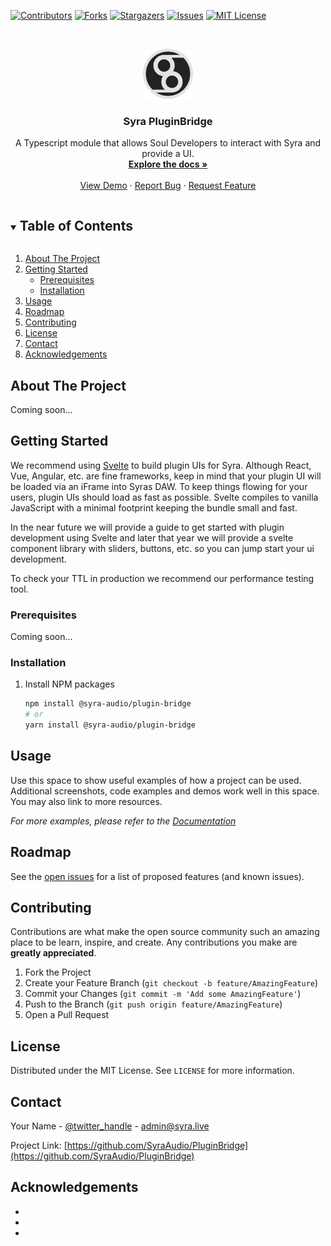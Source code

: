 <!--
*** Thanks for checking out the Best-README-Template. If you have a suggestion
*** that would make this better, please fork the repo and create a pull request
*** or simply open an issue with the tag "enhancement".
*** Thanks again! Now go create something AMAZING! :D
***
***
***
*** To avoid retyping too much info. Do a search and replace for the following:
*** SyraAudio, PluginBridge, twitter_handle, admin@syra.live, Syra PluginBridge, A Typescript module that allows Soul Developers to interact with Syra and provide a UI.

Topics
Resources

-->



<!-- PROJECT SHIELDS -->
<!--
*** I'm using markdown "reference style" links for readability.
*** Reference links are enclosed in brackets [ ] instead of parentheses ( ).
*** See the bottom of this document for the declaration of the reference variables
*** for contributors-url, forks-url, etc. This is an optional, concise syntax you may use.
*** https://www.markdownguide.org/basic-syntax/#reference-style-links
-->
[![Contributors][contributors-shield]][contributors-url]
[![Forks][forks-shield]][forks-url]
[![Stargazers][stars-shield]][stars-url]
[![Issues][issues-shield]][issues-url]
[![MIT License][license-shield]][license-url]

<!-- PROJECT LOGO -->
<br />
<p align="center">
  <a href="https://github.com/SyraAudio/PluginBridge">
    <img src="logo.png" alt="Logo" width="80" height="80">
  </a>

  <h3 align="center">Syra PluginBridge</h3>

  <p align="center">
    A Typescript module that allows Soul Developers to interact with Syra and provide a UI.
    <br />
    <a href="https://github.com/SyraAudio/PluginBridge"><strong>Explore the docs »</strong></a>
    <br />
    <br />
    <a href="https://github.com/SyraAudio/PluginBridge">View Demo</a>
    ·
    <a href="https://github.com/SyraAudio/PluginBridge/issues">Report Bug</a>
    ·
    <a href="https://github.com/SyraAudio/PluginBridge/issues">Request Feature</a>
  </p>
</p>



<!-- TABLE OF CONTENTS -->
<details open="open">
  <summary><h2 style="display: inline-block">Table of Contents</h2></summary>
  <ol>
    <li>
      <a href="#about-the-project">About The Project</a>
    </li>
    <li>
      <a href="#getting-started">Getting Started</a>
      <ul>
        <li><a href="#prerequisites">Prerequisites</a></li>
        <li><a href="#installation">Installation</a></li>
      </ul>
    </li>
    <li><a href="#usage">Usage</a></li>
    <li><a href="#roadmap">Roadmap</a></li>
    <li><a href="#contributing">Contributing</a></li>
    <li><a href="#license">License</a></li>
    <li><a href="#contact">Contact</a></li>
    <li><a href="#acknowledgements">Acknowledgements</a></li>
  </ol>
</details>



<!-- ABOUT THE PROJECT -->
## About The Project

Coming soon...

<!-- GETTING STARTED -->
## Getting Started

We recommend using [Svelte](https://svelte.dev/) to build plugin UIs for Syra. Although React, Vue, Angular, etc. are fine frameworks, keep in mind that your
plugin UI will be loaded via an iFrame into Syras DAW. To keep things flowing for your users, plugin UIs should load as
fast as possible. Svelte compiles to vanilla JavaScript with a minimal footprint keeping the bundle small and fast.

In the near future we will provide a guide to get started with plugin development using Svelte and later that year we
will provide a svelte component library with sliders, buttons, etc. so you can jump start your ui development.

To check your TTL in production we recommend our performance testing tool.

### Prerequisites

Coming soon...

### Installation

1. Install NPM packages
   ```sh
   npm install @syra-audio/plugin-bridge
   # or
   yarn install @syra-audio/plugin-bridge
   ```

<!-- USAGE EXAMPLES -->
## Usage

Use this space to show useful examples of how a project can be used. Additional screenshots, code examples and demos work well in this space. You may also link to more resources.

_For more examples, please refer to the [Documentation](https://example.com)_



<!-- ROADMAP -->
## Roadmap

See the [open issues](https://github.com/SyraAudio/PluginBridge/issues) for a list of proposed features (and known issues).



<!-- CONTRIBUTING -->
## Contributing

Contributions are what make the open source community such an amazing place to be learn, inspire, and create. Any contributions you make are **greatly appreciated**.

1. Fork the Project
2. Create your Feature Branch (`git checkout -b feature/AmazingFeature`)
3. Commit your Changes (`git commit -m 'Add some AmazingFeature'`)
4. Push to the Branch (`git push origin feature/AmazingFeature`)
5. Open a Pull Request



<!-- LICENSE -->
## License

Distributed under the MIT License. See `LICENSE` for more information.



<!-- CONTACT -->
## Contact

Your Name - [@twitter_handle](https://twitter.com/twitter_handle) - admin@syra.live

Project Link: [https://github.com/SyraAudio/PluginBridge](https://github.com/SyraAudio/PluginBridge)



<!-- ACKNOWLEDGEMENTS -->
## Acknowledgements

* []()
* []()
* []()





<!-- MARKDOWN LINKS & IMAGES -->
<!-- https://www.markdownguide.org/basic-syntax/#reference-style-links -->
[contributors-shield]: https://img.shields.io/github/contributors/SyraAudio/PluginBridge.svg?style=for-the-badge
[contributors-url]: https://github.com/SyraAudio/PluginBridge/graphs/contributors
[forks-shield]: https://img.shields.io/github/forks/SyraAudio/PluginBridge.svg?style=for-the-badge
[forks-url]: https://github.com/SyraAudio/PluginBridge/network/members
[stars-shield]: https://img.shields.io/github/stars/SyraAudio/PluginBridge.svg?style=for-the-badge
[stars-url]: https://github.com/SyraAudio/PluginBridge/stargazers
[issues-shield]: https://img.shields.io/github/issues/SyraAudio/PluginBridge.svg?style=for-the-badge
[issues-url]: https://github.com/SyraAudio/PluginBridge/issues
[license-shield]: https://img.shields.io/github/license/SyraAudio/PluginBridge.svg?style=for-the-badge
[license-url]: https://github.com/SyraAudio/PluginBridge/blob/master/LICENSE
